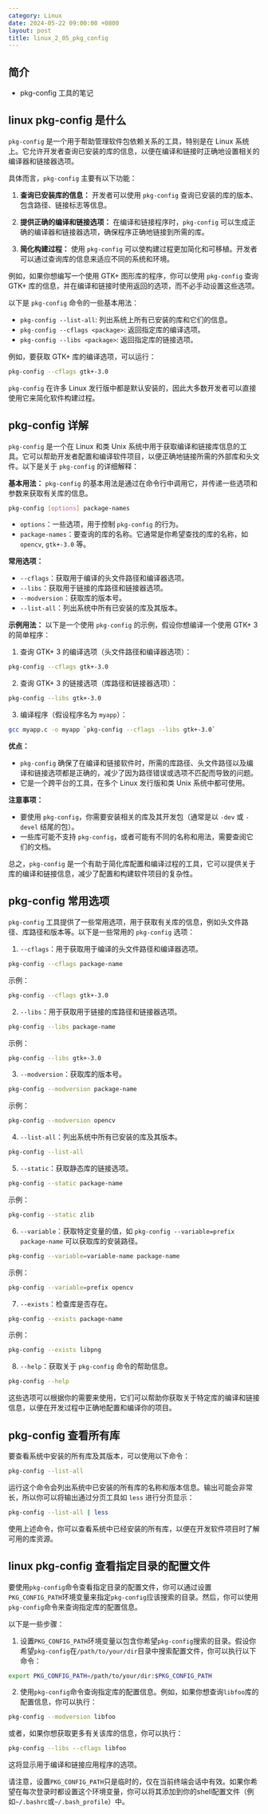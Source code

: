 ```yaml
---
category: Linux
date: 2024-05-22 09:00:00 +0800
layout: post
title: linux_2_05_pkg_config
---
```

## 简介

+ pkg-config 工具的笔记

## linux pkg-config 是什么

`pkg-config` 是一个用于帮助管理软件包依赖关系的工具，特别是在 Linux 系统上。它允许开发者查询已安装的库的信息，以便在编译和链接时正确地设置相关的编译器和链接器选项。

具体而言，`pkg-config` 主要有以下功能：

1. **查询已安装库的信息：** 开发者可以使用 `pkg-config` 查询已安装的库的版本、包含路径、链接标志等信息。

2. **提供正确的编译和链接选项：** 在编译和链接程序时，`pkg-config` 可以生成正确的编译器和链接器选项，确保程序正确地链接到所需的库。

3. **简化构建过程：** 使用 `pkg-config` 可以使构建过程更加简化和可移植。开发者可以通过查询库的信息来适应不同的系统和环境。

例如，如果你想编写一个使用 GTK+ 图形库的程序，你可以使用 `pkg-config` 查询 GTK+ 库的信息，并在编译和链接时使用返回的选项，而不必手动设置这些选项。

以下是 `pkg-config` 命令的一些基本用法：

- `pkg-config --list-all`: 列出系统上所有已安装的库和它们的信息。
- `pkg-config --cflags <package>`: 返回指定库的编译选项。
- `pkg-config --libs <package>`: 返回指定库的链接选项。

例如，要获取 GTK+ 库的编译选项，可以运行：

```bash
pkg-config --cflags gtk+-3.0
```

`pkg-config` 在许多 Linux 发行版中都是默认安装的，因此大多数开发者可以直接使用它来简化软件构建过程。

## pkg-config 详解

`pkg-config` 是一个在 Linux 和类 Unix 系统中用于获取编译和链接库信息的工具。它可以帮助开发者配置和编译软件项目，以便正确地链接所需的外部库和头文件。以下是关于 `pkg-config` 的详细解释：

**基本用法：**
`pkg-config` 的基本用法是通过在命令行中调用它，并传递一些选项和参数来获取有关库的信息。

```bash
pkg-config [options] package-names
```

- `options`：一些选项，用于控制 `pkg-config` 的行为。
- `package-names`：要查询的库的名称。它通常是你希望查找的库的名称，如 `opencv`, `gtk+-3.0` 等。

**常用选项：**
- `--cflags`：获取用于编译的头文件路径和编译器选项。
- `--libs`：获取用于链接的库路径和链接器选项。
- `--modversion`：获取库的版本号。
- `--list-all`：列出系统中所有已安装的库及其版本。

**示例用法：**
以下是一个使用 `pkg-config` 的示例，假设你想编译一个使用 GTK+ 3 的简单程序：

1. 查询 GTK+ 3 的编译选项（头文件路径和编译器选项）：

```bash
pkg-config --cflags gtk+-3.0
```

2. 查询 GTK+ 3 的链接选项（库路径和链接器选项）：

```bash
pkg-config --libs gtk+-3.0
```

3. 编译程序（假设程序名为 `myapp`）：

```bash
gcc myapp.c -o myapp `pkg-config --cflags --libs gtk+-3.0`
```

**优点：**
- `pkg-config` 确保了在编译和链接软件时，所需的库路径、头文件路径以及编译和链接选项都是正确的，减少了因为路径错误或选项不匹配而导致的问题。
- 它是一个跨平台的工具，在多个 Linux 发行版和类 Unix 系统中都可使用。

**注意事项：**
- 要使用 `pkg-config`，你需要安装相关的库及其开发包（通常是以 `-dev` 或 `-devel` 结尾的包）。
- 一些库可能不支持 `pkg-config`，或者可能有不同的名称和用法，需要查阅它们的文档。

总之，`pkg-config` 是一个有助于简化库配置和编译过程的工具，它可以提供关于库的编译和链接信息，减少了配置和构建软件项目的复杂性。

## pkg-config 常用选项

`pkg-config` 工具提供了一些常用选项，用于获取有关库的信息，例如头文件路径、库路径和版本等。以下是一些常用的 `pkg-config` 选项：

1. `--cflags`：用于获取用于编译的头文件路径和编译器选项。

```bash
pkg-config --cflags package-name
```

示例：

```bash
pkg-config --cflags gtk+-3.0
```

2. `--libs`：用于获取用于链接的库路径和链接器选项。

```bash
pkg-config --libs package-name
```

示例：

```bash
pkg-config --libs gtk+-3.0
```

3. `--modversion`：获取库的版本号。

```bash
pkg-config --modversion package-name
```

示例：

```bash
pkg-config --modversion opencv
```

4. `--list-all`：列出系统中所有已安装的库及其版本。

```bash
pkg-config --list-all
```

5. `--static`：获取静态库的链接选项。

```bash
pkg-config --static package-name
```

示例：

```bash
pkg-config --static zlib
```

6. `--variable`：获取特定变量的值，如 `pkg-config --variable=prefix package-name` 可以获取库的安装路径。

```bash
pkg-config --variable=variable-name package-name
```

示例：

```bash
pkg-config --variable=prefix opencv
```

7. `--exists`：检查库是否存在。

```bash
pkg-config --exists package-name
```

示例：

```bash
pkg-config --exists libpng
```

8. `--help`：获取关于 `pkg-config` 命令的帮助信息。

```bash
pkg-config --help
```

这些选项可以根据你的需要来使用，它们可以帮助你获取关于特定库的编译和链接信息，以便在开发过程中正确地配置和编译你的项目。

## pkg-config 查看所有库

要查看系统中安装的所有库及其版本，可以使用以下命令：

```bash
pkg-config --list-all
```

运行这个命令会列出系统中已安装的所有库的名称和版本信息。输出可能会非常长，所以你可以将输出通过分页工具如 `less` 进行分页显示：

```bash
pkg-config --list-all | less
```

使用上述命令，你可以查看系统中已经安装的所有库，以便在开发软件项目时了解可用的库资源。

## linux pkg-config 查看指定目录的配置文件

要使用`pkg-config`命令查看指定目录的配置文件，你可以通过设置`PKG_CONFIG_PATH`环境变量来指定`pkg-config`应该搜索的目录。然后，你可以使用`pkg-config`命令来查询指定库的配置信息。

以下是一些步骤：

1. 设置`PKG_CONFIG_PATH`环境变量以包含你希望`pkg-config`搜索的目录。假设你希望`pkg-config`在`/path/to/your/dir`目录中搜索配置文件，你可以执行以下命令：

```bash
export PKG_CONFIG_PATH=/path/to/your/dir:$PKG_CONFIG_PATH
```

2. 使用`pkg-config`命令查询指定库的配置信息。例如，如果你想查询`libfoo`库的配置信息，你可以执行：

```bash
pkg-config --modversion libfoo
```

或者，如果你想获取更多有关该库的信息，你可以执行：

```bash
pkg-config --libs --cflags libfoo
```

这将显示用于编译和链接应用程序的选项。

请注意，设置`PKG_CONFIG_PATH`只是临时的，仅在当前终端会话中有效。如果你希望在每次登录时都设置这个环境变量，你可以将其添加到你的shell配置文件（例如`~/.bashrc`或`~/.bash_profile`）中。